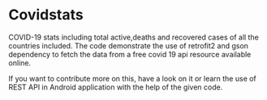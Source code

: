 # Covidstats
COVID-19 stats including total active,deaths and recovered cases of all the countries included. 
The code demonstrate the use of retrofit2 and gson dependency to fetch the data from a free covid 19 api resource available online. 

If you want to contribute more on this, have a look on it or learn the use of REST API in Android application with the help of the given code. 

